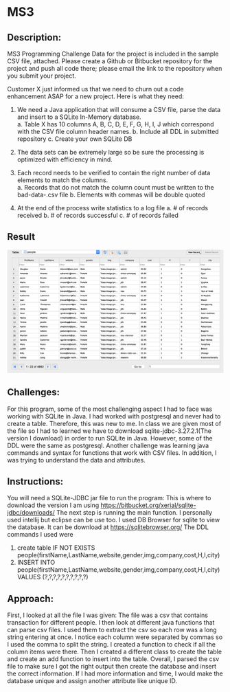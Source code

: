 # MS3
## Description:
MS3 Programming Challenge
Data for the project is included in the sample CSV file, attached. Please create a Github or Bitbucket repository for the project and push all code there; please email the link to the repository when you submit your project.

Customer X just informed us that we need to churn out a code enhancement ASAP for a new project.  Here is what they need:

1. We need a Java application that will consume a CSV file, parse the data and insert to a SQLite In-Memory database.  
a. Table X has 10 columns A, B, C, D, E, F, G, H, I, J which correspond with the CSV file column header names.
b. Include all DDL in submitted repository
c. Create your own SQLite DB

2. The data sets can be extremely large so be sure the processing is optimized with efficiency in mind.  

3. Each record needs to be verified to contain the right number of data elements to match the columns.  
a. Records that do not match the column count must be written to the bad-data-<timestamp>.csv file
b. Elements with commas will be double quoted

4. At the end of the process write statistics to a log file
a. # of records received
b. # of records successful
c. # of records failed

## Result
![alt text](sample.png "")
## Challenges:
For this program, some of the most challenging aspect I had to face was working with SQLite in Java. I had worked with postgresql and never had to create a table. Therefore, this was new to me. In class we are given most of the file so I had to learned we have to download sqlite-jdbc-3.27.2.1(The version I download) in order to run SQLite in Java. However, some of the DDL were the same as postgresql.  Another challenge was learning java commands and syntax for functions that work with CSV files. In addition, I was trying to understand the data and attributes.

## Instructions:
You will need a SQLite-JDBC jar file to run the program:
This is where to download the version I am using https://bitbucket.org/xerial/sqlite-jdbc/downloads/
The next step is running the main function. I personally used intellij but eclipse can be use too. I used DB Browser for sqlite to view the database. It can be download at https://sqlitebrowser.org/
The DDL commands I used were
1. create table IF NOT EXISTS people(firstName,LastName,website,gender,img,company,cost,H,I,city)
2. INSERT INTO people(firstName,LastName,website,gender,img,company,cost,H,I,city)  VALUES (?,?,?,?,?,?,?,?,?,?)


## Approach:
First, I looked at all the file I was given: The file was a csv that contains transaction for different people. I then look at different java functions that can parse csv files. I used them to extract the csv so each row was a long string entering at once. I notice each column were separated by commas so I used the comma to split the string. I created a function to check if all the column items were there. Then I created a different class to create the table and create an add function to insert into the table. Overall, I parsed the csv file to make sure I got the right output then create the database and insert the correct information. If I had more information and time, I would make the database unique and assign another attribute like unique ID.
